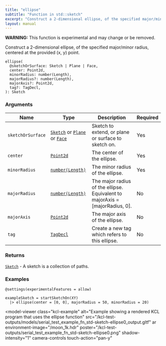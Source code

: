 ```yaml
---
title: "ellipse"
subtitle: "Function in std::sketch"
excerpt: "Construct a 2-dimensional ellipse, of the specified major/minor radius, centered at the provided (x, y) point."
layout: manual
---
```


**WARNING:** This function is experimental and may change or be removed.

Construct a 2-dimensional ellipse, of the specified major/minor radius, centered at the provided (x, y) point.

```kcl
ellipse(
  @sketchOrSurface: Sketch | Plane | Face,
  center: Point2d,
  minorRadius: number(Length),
  majorRadius?: number(Length),
  majorAxis?: Point2d,
  tag?: TagDecl,
): Sketch
```



### Arguments

| Name | Type | Description | Required |
|----------|------|-------------|----------|
| `sketchOrSurface` | [`Sketch`](/docs/kcl-std/types/std-types-Sketch) or [`Plane`](/docs/kcl-std/types/std-types-Plane) or [`Face`](/docs/kcl-std/types/std-types-Face) | Sketch to extend, or plane or surface to sketch on. | Yes |
| `center` | [`Point2d`](/docs/kcl-std/types/std-types-Point2d) | The center of the ellipse. | Yes |
| `minorRadius` | [`number(Length)`](/docs/kcl-std/types/std-types-number) | The minor radius of the ellipse. | Yes |
| `majorRadius` | [`number(Length)`](/docs/kcl-std/types/std-types-number) | The major radius of the ellipse. Equivalent to majorAxis = [majorRadius, 0]. | No |
| `majorAxis` | [`Point2d`](/docs/kcl-std/types/std-types-Point2d) | The major axis of the ellipse. | No |
| `tag` | [`TagDecl`](/docs/kcl-std/types/std-types-TagDecl) | Create a new tag which refers to this ellipse. | No |

### Returns

[`Sketch`](/docs/kcl-std/types/std-types-Sketch) - A sketch is a collection of paths.


### Examples

```kcl
@settings(experimentalFeatures = allow)

exampleSketch = startSketchOn(XY)
  |> ellipse(center = [0, 0], majorRadius = 50, minorRadius = 20)

```


<model-viewer
  class="kcl-example"
  alt="Example showing a rendered KCL program that uses the ellipse function"
  src="/kcl-test-outputs/models/serial_test_example_fn_std-sketch-ellipse0_output.gltf"
  ar
  environment-image="/moon_1k.hdr"
  poster="/kcl-test-outputs/serial_test_example_fn_std-sketch-ellipse0.png"
  shadow-intensity="1"
  camera-controls
  touch-action="pan-y"
>
</model-viewer>


